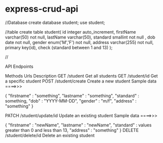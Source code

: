# express-crud-api

//Database 
create database student;
use student;

//table
create table student(
id integer auto_increment,
firstName varchar(50) not null,
lastName varchar(50), 
standard smallint not null ,
dob date not null,
gender enum('M','F') not null,
address varchar(255) not null,
primary key(id),
check (standard between 1 and 13)
);

//

API Endpoints

Methods	      Urls	              Description
GET	          /student	          Get all students
GET	          /student/id	        Get a specific student
POST	        /student/create	    Create a new student
Sample data ====>>>

{
   "firstname" : "something",
   "lastname" : "something",
   "standard" : something,
    "dob" : "YYYY-MM-DD",
    "gender" : "m/f",
    "address" : "something" 
}



PATCH	        /student/update/id	Update an existing student
Sample data ====>>>

{
   "firstname" : "newName",
   "lastname" : "newName",
   "standard" : values greater than 0 and less than 13,
    "address" : "something" 
}
DELETE	      /student/delete/id	Delete an existing student
